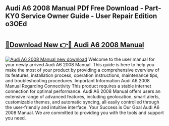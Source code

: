 ## Audi A6 2008 Manual PDf Free Download - Part-KY0 Service Owner Guide - User Repair Edition o3OEd

# <h2><a href="http://cf2759.oget.top/?id=Audi+A6+2008+Manual">🔗Download New 👉🔴 Audi A6 2008 Manual</a></h2>

[![Audi A6 2008 Manual new download](https://i.imgur.com/5g1atiW.png)](http://cf2759.oget.top/?id=Audi+A6+2008+Manual)
Welcome to the user manual for your newly arrived Audi A6 2008 Manual. This guide is here to help you make the most of your product by providing a comprehensive overview of its features, installation process, operation instructions, maintenance tips, and troubleshooting procedures. Important Information Audi A6 2008 Manual Regarding Connectivity This product requires a stable internet connection for optimal performance. Audi A6 2008 Manual offers users an extensive range of advanced features, including geolocation, smart alerts, customizable themes, and automatic syncing, all easily controlled through the user-friendly and intuitive interface. Your Success is Our Goal Audi A6 2008 Manual. We are committed to providing you with the tools and support you need.
